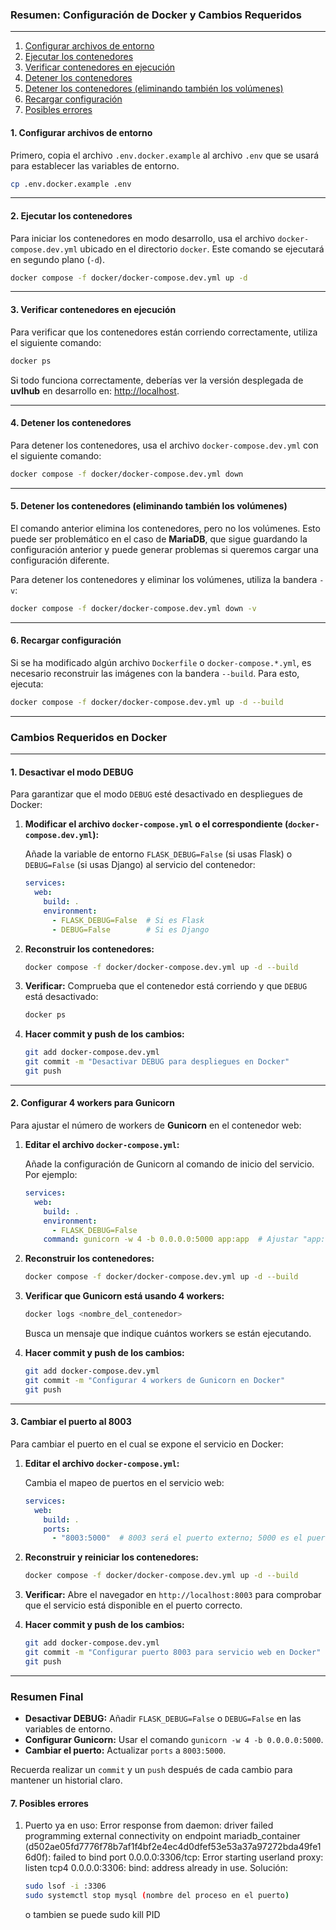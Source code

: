 ### Resumen: Configuración de Docker y Cambios Requeridos

---

1. [Configurar archivos de entorno](#1-configurar-archivos-de-entorno)
2. [Ejecutar los contenedores](#2-ejecutar-los-contenedores)
3. [Verificar contenedores en ejecución](#3-verificar-contenedores-en-ejecución)
4. [Detener los contenedores](#4-detener-los-contenedores)
5. [Detener los contenedores (eliminando también los volúmenes)](#5-detener-los-contenedores-eliminando-también-los-volúmenes)
6. [Recargar configuración](#6-recargar-configuración)
7. [Posibles errores](#7-posibles-errores)

#### **1. Configurar archivos de entorno**
Primero, copia el archivo `.env.docker.example` al archivo `.env` que se usará para establecer las variables de entorno.

```bash
cp .env.docker.example .env
```

---

#### **2. Ejecutar los contenedores**
Para iniciar los contenedores en modo desarrollo, usa el archivo `docker-compose.dev.yml` ubicado en el directorio `docker`. Este comando se ejecutará en segundo plano (`-d`).

```bash
docker compose -f docker/docker-compose.dev.yml up -d
```

---

#### **3. Verificar contenedores en ejecución**
Para verificar que los contenedores están corriendo correctamente, utiliza el siguiente comando:

```bash
docker ps
```

Si todo funciona correctamente, deberías ver la versión desplegada de **uvlhub** en desarrollo en: [http://localhost](http://localhost).

---

#### **4. Detener los contenedores**
Para detener los contenedores, usa el archivo `docker-compose.dev.yml` con el siguiente comando:

```bash
docker compose -f docker/docker-compose.dev.yml down
```

---

#### **5. Detener los contenedores (eliminando también los volúmenes)**
El comando anterior elimina los contenedores, pero no los volúmenes. Esto puede ser problemático en el caso de **MariaDB**, que sigue guardando la configuración anterior y puede generar problemas si queremos cargar una configuración diferente.

Para detener los contenedores y eliminar los volúmenes, utiliza la bandera `-v`:

```bash
docker compose -f docker/docker-compose.dev.yml down -v
```

---

#### **6. Recargar configuración**
Si se ha modificado algún archivo `Dockerfile` o `docker-compose.*.yml`, es necesario reconstruir las imágenes con la bandera `--build`. Para esto, ejecuta:

```bash
docker compose -f docker/docker-compose.dev.yml up -d --build
```

---

### **Cambios Requeridos en Docker**

---

#### **1. Desactivar el modo DEBUG**
Para garantizar que el modo `DEBUG` esté desactivado en despliegues de Docker:

1. **Modificar el archivo `docker-compose.yml` o el correspondiente (`docker-compose.dev.yml`):**

   Añade la variable de entorno `FLASK_DEBUG=False` (si usas Flask) o `DEBUG=False` (si usas Django) al servicio del contenedor:

   ```yaml
   services:
     web:
       build: .
       environment:
         - FLASK_DEBUG=False  # Si es Flask
         - DEBUG=False        # Si es Django
   ```

2. **Reconstruir los contenedores:**

   ```bash
   docker compose -f docker/docker-compose.dev.yml up -d --build
   ```

3. **Verificar:**
   Comprueba que el contenedor está corriendo y que `DEBUG` está desactivado:

   ```bash
   docker ps
   ```

4. **Hacer commit y push de los cambios:**

   ```bash
   git add docker-compose.dev.yml
   git commit -m "Desactivar DEBUG para despliegues en Docker"
   git push
   ```

---

#### **2. Configurar 4 workers para Gunicorn**
Para ajustar el número de workers de **Gunicorn** en el contenedor web:

1. **Editar el archivo `docker-compose.yml`:**

   Añade la configuración de Gunicorn al comando de inicio del servicio. Por ejemplo:

   ```yaml
   services:
     web:
       build: .
       environment:
         - FLASK_DEBUG=False
       command: gunicorn -w 4 -b 0.0.0.0:5000 app:app  # Ajustar "app:app" según tu aplicación
   ```

2. **Reconstruir los contenedores:**

   ```bash
   docker compose -f docker/docker-compose.dev.yml up -d --build
   ```

3. **Verificar que Gunicorn está usando 4 workers:**

   ```bash
   docker logs <nombre_del_contenedor>
   ```

   Busca un mensaje que indique cuántos workers se están ejecutando.

4. **Hacer commit y push de los cambios:**

   ```bash
   git add docker-compose.dev.yml
   git commit -m "Configurar 4 workers de Gunicorn en Docker"
   git push
   ```

---

#### **3. Cambiar el puerto al 8003**
Para cambiar el puerto en el cual se expone el servicio en Docker:

1. **Editar el archivo `docker-compose.yml`:**

   Cambia el mapeo de puertos en el servicio web:

   ```yaml
   services:
     web:
       build: .
       ports:
         - "8003:5000"  # 8003 será el puerto externo; 5000 es el puerto interno del contenedor
   ```

2. **Reconstruir y reiniciar los contenedores:**

   ```bash
   docker compose -f docker/docker-compose.dev.yml up -d --build
   ```

3. **Verificar:**
   Abre el navegador en `http://localhost:8003` para comprobar que el servicio está disponible en el puerto correcto.

4. **Hacer commit y push de los cambios:**

   ```bash
   git add docker-compose.dev.yml
   git commit -m "Configurar puerto 8003 para servicio web en Docker"
   git push
   ```

---

### **Resumen Final**
- **Desactivar DEBUG:** Añadir `FLASK_DEBUG=False` o `DEBUG=False` en las variables de entorno.
- **Configurar Gunicorn:** Usar el comando `gunicorn -w 4 -b 0.0.0.0:5000`.
- **Cambiar el puerto:** Actualizar `ports` a `8003:5000`.

Recuerda realizar un `commit` y un `push` después de cada cambio para mantener un historial claro.

#### **7. Posibles errores**
1. Puerto ya en uso: Error response from daemon: driver failed programming external connectivity on endpoint mariadb_container (d502ae05fd7776f78b7af1f4bf2e4ec4d0dfef53e53a37a97272bda49fe16d0f): failed to bind port 0.0.0.0:3306/tcp: Error starting userland proxy: listen tcp4 0.0.0.0:3306: bind: address already in use. Solución:
   ```bash
   sudo lsof -i :3306
   sudo systemctl stop mysql (nombre del proceso en el puerto)
   ```
      o tambien se puede sudo kill PID

